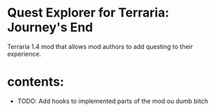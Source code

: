 # Quest Explorer for Terraria: Journey's End
Terraria 1.4 mod that allows mod authors to add questing to their experience.
# contents:
* TODO: Add hooks to implemented parts of the mod ou dumb bitch
